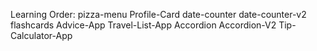 Learning Order:
	pizza-menu
	Profile-Card
    date-counter
    date-counter-v2
    flashcards
	Advice-App
	Travel-List-App
	Accordion 
	Accordion-V2
	Tip-Calculator-App
